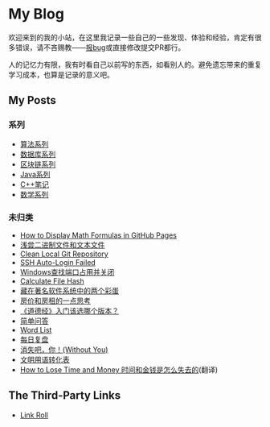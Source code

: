 # My Blog

欢迎来到的我的小站，在这里我记录一些自己的一些发现、体验和经验，肯定有很多错误，请不吝赐教——[报bug](https://github.com/iridiumcao/iridiumcao.github.io/issues)或直接修改提交PR都行。

人的记忆力有限，我有时看自己以前写的东西，如看别人的。避免遗忘带来的重复学习成本，也算是记录的意义吧。

## My Posts

### 系列

* [算法系列](algorithm/index.md)
* [数据库系列](database/index.md)
* [区块链系列](blockchain/index.md)
* [Java系列](java/index.md)
* [C++笔记](https://iridiumcao.github.io/cpp-note/)
* [数学系列](maths/index.md)

### 未归类

* [How to Display Math Formulas in GitHub Pages](maths/gh_math_formula.md)
* [浅尝二进制文件和文本文件](binary_text.md)
* [Clean Local Git Repository](clean_local_git_repository.md)
* [SSH Auto-Login Failed](ssh-failed.md)
* [Windows查找端口占用并关闭](Windows-search-close-port.md)
* [Calculate File Hash](security/CalculateFileHash.md)
* [藏在著名软件系统中的两个彩蛋](easter_egg_hidden_in_famous_softwares.md)
* [房价和房租的一点思考](house_price_rent.md)
* [《道德经》入门该选哪个版本？](laozi-version.md)
* [简单问答](simple-ask-and-answer.md)
* [Word List](word_list.md)
* [每日复盘](daily_review.md)
* [消失吧，你！(Without You)](without_you.md)
* [文明用语转化表](workspace_phrase.md)
* [How to Lose Time and Money 时间和金钱是怎么失去的](how-to-lose-time-and-money.md)(翻译)

## The Third-Party Links

* [Link Roll](links_roll.md)